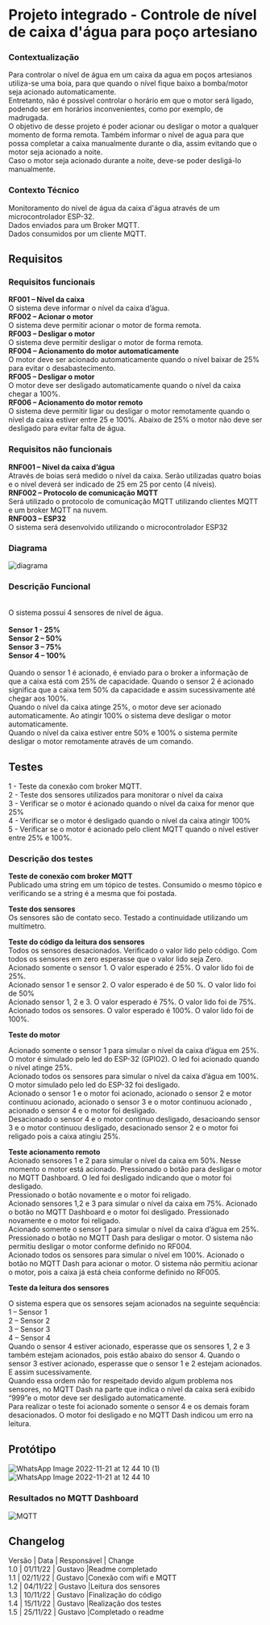 # Projeto integrado - Controle de nível de caixa d'água para poço artesiano

### Contextualização

Para controlar o nível de água em um caixa da agua em poços artesianos utiliza-se uma boia, para que quando o nível fique baixo a bomba/motor seja acionado automaticamente. <br>
Entretanto, não é possível controlar o horário em que o motor será ligado, podendo ser em horários inconvenientes, como por exemplo, de madrugada.  <br>
O objetivo de desse projeto é poder acionar ou desligar o motor a qualquer momento de forma remota. Também informar o nível de agua para que possa completar a caixa manualmente durante o dia, assim evitando que o motor seja acionado a noite. <br>
Caso o motor seja acionado durante a noite, deve-se poder desligá-lo manualmente. <br>


### Contexto Técnico

Monitoramento do nivel de água da caixa d'água através de um microcontrolador ESP-32. <br>
Dados enviados para um Broker MQTT. <br>
Dados consumidos por um cliente MQTT. <br>

## Requisitos

### Requisitos funcionais

<b>RF001 – Nível da caixa</b><br>
O sistema deve informar o nível da caixa d’água.<br>
<b>RF002 – Acionar o motor</b> <br>
O sistema deve permitir acionar o motor de forma remota.  <br>
<b>RF003 – Desligar o motor</b> <br>
O sistema deve permitir desligar o motor de forma remota. <br>
<b>RF004 – Acionamento do motor automaticamente</b>  <br>
O motor deve ser acionado automaticamente quando o nível baixar de 25% para evitar o desabastecimento. <br>
<b>RF005 – Desligar o motor</b> <br>
O motor deve ser desligado automaticamente quando o nível da caixa chegar a 100%. <br>
<b>RF006 – Acionamento do motor remoto</b> <br>
O sistema deve permitir ligar ou desligar o motor remotamente quando o nível da caixa estiver entre 25 e 100%. Abaixo de 25% o motor não deve ser desligado para evitar falta de água. <br>

### Requisitos não funcionais

<b>RNF001 – Nível da caixa d’água</b><br>
Através de boias será medido o nível da caixa. Serão utilizadas quatro boias e o nível deverá ser indicado de 25 em 25 por cento (4 níveis).<br>
<b>RNF002 – Protocolo de comunicação MQTT</b><br>
Será utilizado o protocolo de comunicação MQTT utilizando clientes MQTT e um broker MQTT na nuvem.<br>
<b>RNF003 – ESP32</b><br>
O sistema será desenvolvido utilizando o microcontrolador ESP32<br>

### Diagrama

![diagrama](https://user-images.githubusercontent.com/46695647/200136950-279a5a30-f1a9-4d95-9d20-b016de873bc5.jpg)

### Descrição Funcional
<br>
O sistema possuí 4 sensores de nível de água.<br>
<br>
<b>Sensor 1 - 25% </b><br>
<b>Sensor 2 – 50% </b><br>
<b>Sensor 3 – 75% </b><br>
<b>Sensor 4 – 100% </b><br>
<br>
Quando o sensor 1 é acionado, é enviado para o broker a informação de que a caixa está com 25% de capacidade. Quando o sensor 2 é acionado significa que a caixa tem 50% da capacidade e assim sucessivamente até chegar aos 100%.<br>
Quando o nível da caixa atinge 25%, o motor deve ser acionado automaticamente. Ao atingir 100% o sistema deve desligar o motor automaticamente.<br>
Quando o nível da caixa estiver entre 50% e 100% o sistema permite desligar o motor remotamente através de um comando.<br>

## Testes

1 - Teste da conexão com broker MQTT.<br>
2 - Teste dos sensores utilizados para monitorar o nível da caixa<br>
3 - Verificar se o motor é acionado quando o nível da caixa for menor que 25%<br>
4 - Verificar se o motor é desligado quando o nível da caixa atingir 100%<br>
5 - Verificar se o motor é acionado pelo client MQTT quando o nível estiver entre 25% e 100%.<br>

### Descrição dos testes
<b>Teste de conexão com broker MQTT </b><br>
Publicado uma string em um tópico de testes. Consumido o mesmo tópico e verificando se a string é a mesma que foi postada.<br>

<b>Teste dos sensores </b><br>
Os sensores são de contato seco. Testado a continuidade utilizando um multímetro.<br>

<b>Teste do código da leitura dos sensores </b><br>
Todos os sensores desacionados. Verificado o valor lido pelo código. Com todos os sensores em zero esperasse que o valor lido seja Zero.<br>
Acionado somente o sensor 1. O valor esperado é 25%. O valor lido foi de 25%.<br>
Acionado sensor 1 e sensor 2. O valor esperado é de 50 %. O valor lido foi de 50%<br>
Acionado sensor 1, 2 e 3. O valor esperado é 75%. O valor lido foi de 75%.<br>
Acionado todos os sensores. O valor esperado é 100%. O valor lido foi de 100%.<br>

<b>Teste do motor </b><br>

Acionado somente o sensor 1 para simular o nível da caixa d’água em 25%. O motor é simulado pelo led do ESP-32 (GPIO2). O led foi acionado quando o nível atinge 25%.<br>
Acionado todos os sensores para simular o nível da caixa d’água em 100%. O motor simulado pelo led do ESP-32 foi desligado.<br>
Acionado o sensor 1 e o motor foi acionado, acionado o sensor 2 e motor continuou acionado, acionado o sensor 3 e o motor continuou acionado , acionado o sensor 4 e o motor foi desligado.<br>
Desacionado o sensor 4 e o motor continuo desligado, desacioando sensor 3 e o motor continuou desligado, desacionado sensor 2 e o motor foi religado pois a caixa atingiu 25%.<br>

<b>Teste acionamento remoto </b><br>
Acionado sensores 1 e 2 para simular o nível da caixa em 50%. Nesse momento o motor está acionado. Pressionado o botão para desligar o motor no MQTT Dashboard. O led foi desligado indicando que o motor foi desligado.<br>
Pressionado o botão novamente e o motor foi religado.<br>
Acionado sensores 1,2 e 3 para simular o nível da caixa em 75%. Acionado o botão no MQTT Dashboard e o motor foi desligado. Pressionado novamente e o motor foi religado.<br>
Acionado somente o sensor 1 para simular o nível da caixa d’água em 25%. Pressionado o botão no MQTT Dash para desligar o motor. O sistema não permitiu desligar o motor conforme definido no RF004.<br>
Acionado todos os sensores para simular o nível em 100%. Acionado o botão no MQTT Dash para acionar o motor. O sistema não permitiu acionar o motor, pois a caixa já está cheia conforme definido no RF005.<br>

<b>Teste da leitura dos sensores </b><br>

O sistema espera que os sensores sejam acionados na seguinte sequência: <br>
1 – Sensor 1<br>
2 – Sensor 2<br>
3 – Sensor 3 <br>
4 – Sensor 4<br>
Quando o sensor 4 estiver acionado, esperasse que os sensores 1, 2 e 3 também estejam acionados, pois estão abaixo do sensor 4. Quando o sensor 3 estiver acionado, esperasse que o sensor 1 e 2 estejam acionados. E assim sucessivamente.<br>
Quando essa ordem não for respeitado devido algum problema nos sensores, no MQTT Dash na parte que indica o nível da caixa será exibido “999”e o motor deve ser desligado automaticamente.<br>
Para realizar o teste foi acionado somente o sensor 4 e os demais foram desacionados. O motor foi desligado e no MQTT Dash indicou um erro na leitura.<br>

## Protótipo
![WhatsApp Image 2022-11-21 at 12 44 10 (1)](https://user-images.githubusercontent.com/46695647/203999991-8c9ad55e-8fc0-4ddb-91ed-d29cdb2336b9.jpeg)
![WhatsApp Image 2022-11-21 at 12 44 10](https://user-images.githubusercontent.com/46695647/203999898-18b58d77-fc13-4c6a-985a-01553af6b5b0.jpeg)

### Resultados no MQTT Dashboard
![MQTT](https://user-images.githubusercontent.com/46695647/204000580-a95d3c51-c536-4ac5-9f1d-ba7d57ce1158.png)

## Changelog
Versão   |  Data     | Responsável       | Change  <br>
1.0      |  01/11/22 | Gustavo           |Readme completado <br>
1.1      |  02/11/22 | Gustavo           |Conexão com wifi e MQTT <br>
1.2      |  04/11/22 | Gustavo           |Leitura dos sensores <br>
1.3      |  10/11/22 | Gustavo           |Finalização do código  <br>
1.4      |  15/11/22 | Gustavo           |Realização dos testes <br>
1.5      |  25/11/22 | Gustavo           |Completado o readme <br>
